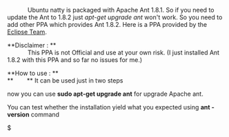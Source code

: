             Ubuntu natty is packaged with Apache Ant 1.8.1. So if you need to update the Ant to 1.8.2 just *apt-get upgrade ant* won't work. So you need to add other PPA which provides Ant 1.8.2. Here is a PPA provided by the [Eclipse Team](https://launchpad.net/%7Eeclipse-team/+archive/debian-package).  
  
**Disclaimer : **  
            This PPA is not Official and use at your own risk. (I just installed Ant 1.8.2 with this PPA and so far no issues for me.)  
  
**How to use : **  
**        ** It can be used just in two steps  

  
now you can use **sudo apt-get upgrade ant** for upgrade Apache ant.  
  
You can test whether the installation yield what you expected using **ant -version** command

$
